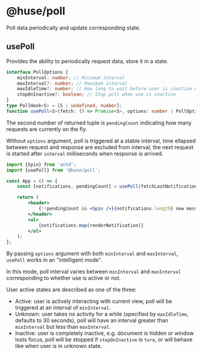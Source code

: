 # @huse/poll

Poll data periodically and update corresponding state.

## usePoll

Provides the ability to periodically request data, store it in a state.

```typescript
interface PollOptions {
    minInterval: number; // Minimum interval
    maxInterval?: number; // Maximum interval
    maxIdleTime?: number; // How long to wait before user is inactive without any action
    stopOnInactive?: boolean; // Stop poll when use is inactive
}
type PollHook<S> = [S | undefined, number];
function usePoll<S>(fetch: () => Promise<S>, options: number | PollOptions): PollHook<S>
```

The second number of returned tuple is `pendingCount` indicating how many requests are currently on the fly.

Without `options` argument, poll is triggered at a stable interval, time ellapsed between request and response are excluded from interval, the next request is started after `interval` milliseconds when response is arrived.

```jsx
import {Spin} from 'antd';
import {usePoll} from '@huse/poll';

const App = () => {
    const [notifications, pendingCount] = usePoll(fetchLastNotifications, 60 * 1000);

    return (
        <header>
            {!!pendingCount && <Spin />}{notifications.length} new messages
        </header>
        <ul>
            {notifications.map(renderNotification)}
        </ul>
    );
};
```

By passing `options` argument with both `minInterval` and `maxInterval`, `usePoll` works in an "intelligent mode".

In this mode, poll interval varies between `minInterval` and `maxInterval` corresponding to whether use is active or not.

User active states are described as one of the three:

- Active: user is actively interacting with current view, poll will be triggered at an interval of `minInterval`.
- Unknown: user takes no activity for a while (specified by `maxIdleTime`, defaults to 30 seconds), poll will have an interval greater than `minInterval` but less than `maxInterval`.
- Inactive: user is completely inactive, e.g. document is hidden or window losts focus, poll will be stopped if `stopOnInactive` is `ture`, or will behave like when user is in unknown state.
